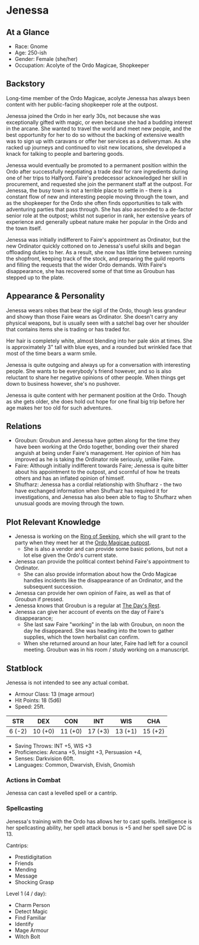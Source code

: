 # Jenessa

## At a Glance

- Race: Gnome
- Age: 250-ish
- Gender: Female (she/her)
- Occupation: Acolyte of the Ordo Magicae, Shopkeeper

## Backstory

Long-time member of the Ordo Magicae, acolyte Jenessa has always been content with her public-facing shopkeeper role at the outpost.

Jenessa joined the Ordo in her early 30s, not because she was exceptionally gifted with magic, or even because she had a budding interest in the arcane.
She wanted to travel the world and meet new people, and the best opportunity for her to do so without the backing of extensive wealth was to sign up with caravans or offer her services as a deliveryman.
As she racked up journeys and continued to visit new locations, she developed a knack for talking to people and bartering goods.

Jenessa would eventually be promoted to a permanent position within the Ordo after successfully negotiating a trade deal for rare ingredients during one of her trips to Halfyord.
Faire's predecessor acknowledged her skill in procurement, and requested she join the permanent staff at the outpost.
For Jenessa, the busy town is not a terrible place to settle in - there is a constant flow of new and interesting people moving through the town, and as the shopkeeper for the Ordo she often finds opportunities to talk with adventuring parties that pass through.
She has also ascended to a de-factor senior role at the outpost; whilst not superior in rank, her extensive years of experience and generally upbeat nature make her popular in the Ordo and the town itself.

Jenessa was initially indifferent to Faire's appointment as Ordinator, but the new Ordinator quickly cottoned on to Jenessa's useful skills and began offloading duties to her.
As a result, she now has little time between running the shopfront, keeping track of the stock, and preparing the guild reports and filling the requests that the wider Ordo demands.
With Faire's disappearance, she has recovered some of that time as Groubun has stepped up to the plate.

## Appearance & Personality

Jenessa wears robes that bear the sigil of the Ordo, though less grandeur and showy than those Faire wears as Ordinator.
She doesn't carry any physical weapons, but is usually seen with a satchel bag over her shoulder that contains items she is trading or has traded for.

Her hair is completely white, almost blending into her pale skin at times.
She is approximately 3" tall with blue eyes, and a rounded but wrinkled face that most of the time bears a warm smile.

Jenessa is quite outgoing and always up for a conversation with interesting people.
She wants to be everybody's friend however, and so is also reluctant to share her negative opinions of other people.
When things get down to business however, she's no pushover.

Jenessa is quite content with her permanent position at the Ordo.
Though as she gets older, she does hold out hope for one final big trip before her age makes her too old for such adventures.

## Relations

- Groubun: Groubun and Jenessa have gotten along for the time they have been working at the Ordo together, bonding over their shared anguish at being under Faire's management. Her opinion of him has improved as he is taking the Ordinator role seriously, unlike Faire.
- Faire: Although initially indifferent towards Faire; Jenessa is quite bitter about his appointment to the outpost, and scornful of how he treats others and has an inflated opinion of himself.
- Shufharz: Jenessa has a cordial relationship with Shufharz - the two have exchanged information when Shufharz has required it for investigations, and Jenessa has also been able to flag to Shufharz when unusual goods are moving through the town.

## Plot Relevant Knowledge

- Jenessa is working on the [Ring of Seeking](../items/ring-of-seeking.md), which she will grant to the party when they meet her at the [Ordo Magicae outpost](../scenes/03-visiting-the-ordo-magicae.md).
  - She is also a vendor and can provide some basic potions, but not a lot else given the Ordo's current state.
- Jenessa can provide the political context behind Faire's appointment to Ordinator.
  - She can also provide information about how the Ordo Magicae handles incidents like the disappearance of an Ordinator, and the subsequent succession.
- Jenessa can provide her own opinion of Faire, as well as that of Groubun if pressed.
- Jenessa knows that Groubun is a regular at [The Day's Rest](../setting.md#the-days-rest-tavern).
- Jenessa can give her account of events on the day of Faire's disappearance;
  - She last saw Faire "working" in the lab with Groubun, on noon the day he disappeared. She was heading into the town to gather supplies, which the town herbalist can confirm.
  - When she returned around an hour later, Faire had left for a council meeting. Groubun was in his room / study working on a manuscript.

## Statblock

Jenessa is not intended to see any actual combat.

- Armour Class: 13 (mage armour)
- Hit Points: 18 (5d6)
- Speed: 25ft.

|   STR   |   DEX   |   CON   |   INT   |   WIS   |   CHA   |
|:-------:|:-------:|:-------:|:-------:|:-------:|:-------:|
|  6 (-2) | 10 (+0) | 11 (+0) | 17 (+3) | 13 (+1) | 15 (+2) |

- Saving Throws: INT +5, WIS +3
- Proficiencies: Arcana +5, Insight +3, Persuasion +4,
- Senses: Darkvision 60ft.
- Languages: Common, Dwarvish, Elvish, Gnomish

### Actions in Combat

Jenessa can cast a levelled spell or a cantrip.

### Spellcasting

Jenessa's training with the Ordo has allows her to cast spells.
Intelligence is her spellcasting ability, her spell attack bonus is +5 and her spell save DC is 13.

Cantrips:

- Prestidigitation
- Friends
- Mending
- Message
- Shocking Grasp

Level 1 (4 / day):

- Charm Person
- Detect Magic
- Find Familiar
- Identify
- Mage Armour
- Witch Bolt
